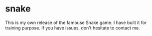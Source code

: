 # snake
This is my own release of the famouse Snake game. I have built it for training purpose. If you have issues, don't hesitate to contact me.
